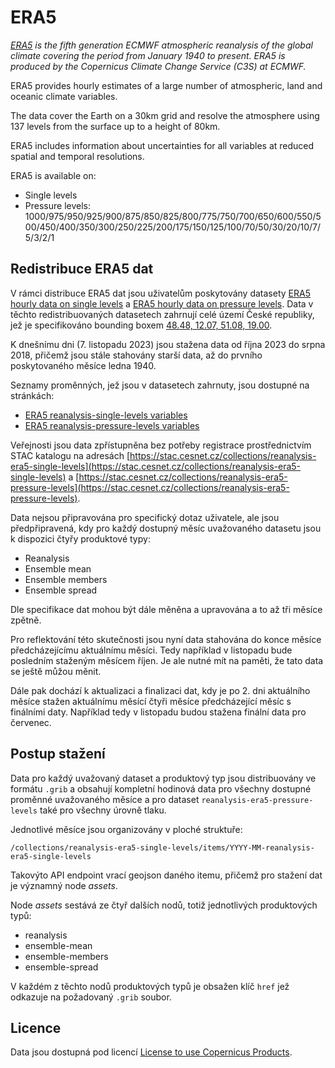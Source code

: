 # ERA5

*[ERA5](https://www.ecmwf.int/en/forecasts/dataset/ecmwf-reanalysis-v5) is the fifth generation ECMWF atmospheric reanalysis of the global climate covering the period from January 1940 to present. ERA5 is produced by the Copernicus Climate Change Service (C3S) at ECMWF.*

ERA5 provides hourly estimates of a large number of atmospheric, land and oceanic climate variables.

The data cover the Earth on a 30km grid and resolve the atmosphere using 137 levels from the surface up to a height of 80km.

ERA5 includes information about uncertainties for all variables at reduced spatial and temporal resolutions.

ERA5 is available on:

- Single levels
- Pressure levels: 1000/975/950/925/900/875/850/825/800/775/750/700/650/600/550/500/450/400/350/300/250/225/200/175/150/125/100/70/50/30/20/10/7/5/3/2/1

## Redistribuce ERA5 dat

V rámci distribuce ERA5 dat jsou uživatelům poskytovány datasety [ERA5 hourly data on single levels](https://cds.climate.copernicus.eu/cdsapp#!/dataset/reanalysis-era5-single-levels) a [ERA5 hourly data on pressure levels](https://cds.climate.copernicus.eu/cdsapp#!/dataset/reanalysis-era5-pressure-levels). Data v těchto redistribuovaných datasetech zahrnují celé území České republiky, jež je specifikováno bounding boxem [48.48, 12.07, 51.08, 19.00](http://bboxfinder.com/#48.480000,12.070000,51.080000,19.00000).

K dnešnímu dni (7. listopadu 2023) jsou stažena data od října 2023 do srpna 2018, přičemž jsou stále stahovány starší data, až do prvního poskytovaného měsíce ledna 1940.

Seznamy proměnných, jež jsou v datasetech zahrnuty, jsou dostupné na stránkách:

- [ERA5 reanalysis-single-levels variables](https://wiki.metacentrum.cz/wiki/ERA5_reanalysis-era5-single-levels_variables)
- [ERA5 reanalysis-pressure-levels variables](https://wiki.metacentrum.cz/wiki/ERA5_reanalysis-era5-pressure-levels_variables)

Veřejnosti jsou data zpřístupněna bez potřeby registrace prostřednictvím STAC katalogu na adresách [https://stac.cesnet.cz/collections/reanalysis-era5-single-levels](https://stac.cesnet.cz/collections/reanalysis-era5-single-levels) a [https://stac.cesnet.cz/collections/reanalysis-era5-pressure-levels](https://stac.cesnet.cz/collections/reanalysis-era5-pressure-levels).

Data nejsou připravována pro specifický dotaz uživatele, ale jsou předpřipravená, kdy pro každý dostupný měsíc uvažovaného datasetu jsou k dispozici čtyřy produktové typy:

- Reanalysis
- Ensemble mean
- Ensemble members
- Ensemble spread

Dle specifikace dat mohou být dále měněna a upravována a to až tři měsíce zpětně.

Pro reflektování této skutečnosti jsou nyní data stahována do konce měsíce předcházejícímu aktuálnímu měsíci. Tedy například v listopadu bude posledním staženým měsícem říjen. Je ale nutné mít na paměti, že tato data se ještě můžou měnit.

Dále pak dochází k aktualizaci a finalizaci dat, kdy je po 2. dni aktuálního měsíce stažen aktuálnímu měsící čtyři měsíce předcházející měsíc s finálními daty. Například tedy v listopadu budou stažena finální data pro červenec.

## Postup stažení

Data pro každý uvažovaný dataset a produktový typ jsou distribuovány ve formátu `.grib` a obsahují kompletní hodinová data pro všechny dostupné proměnné uvažovaného měsíce a pro dataset `reanalysis-era5-pressure-levels` také pro všechny úrovně tlaku.

Jednotlivé měsíce jsou organizovány v ploché struktuře:

`/collections/reanalysis-era5-single-levels/items/YYYY-MM-reanalysis-era5-single-levels`

Takovýto API endpoint vrací geojson daného itemu, přičemž pro stažení dat je významný node *assets*.

Node *assets* sestává ze čtyř dalších nodů, totiž jednotlivých produktových typů:

- reanalysis
- ensemble-mean
- ensemble-members
- ensemble-spread

V každém z těchto nodů produktových typů je obsažen klíč `href` jež odkazuje na požadovaný `.grib` soubor.

## Licence

Data jsou dostupná pod licencí [License to use Copernicus Products](https://cds.climate.copernicus.eu/api/v2/terms/static/licence-to-use-copernicus-products.pdf).
